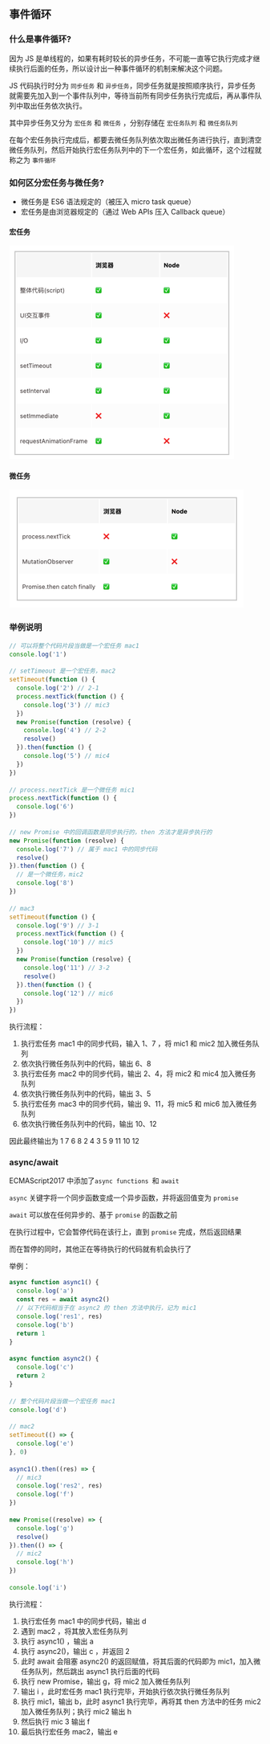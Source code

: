 ## 事件循环

### 什么是事件循环?

因为 JS 是单线程的，如果有耗时较长的异步任务，不可能一直等它执行完成才继续执行后面的任务，所以设计出一种事件循环的机制来解决这个问题。

JS 代码执行时分为 `同步任务` 和 `异步任务`，同步任务就是按照顺序执行，异步任务就需要先加入到一个事件队列中，等待当前所有同步任务执行完成后，再从事件队列中取出任务依次执行。

其中异步任务又分为 `宏任务` 和 `微任务` ，分别存储在 `宏任务队列` 和 `微任务队列`

在每个宏任务执行完成后，都要去微任务队列依次取出微任务进行执行，直到清空微任务队列，然后开始执行宏任务队列中的下一个宏任务，如此循环，这个过程就称之为 `事件循环`

### 如何区分宏任务与微任务?

- 微任务是 ES6 语法规定的（被压入 micro task queue）
- 宏任务是由浏览器规定的（通过 Web APIs 压入 Callback queue）

#### 宏任务

<img src="./事件循环.assets/image-20220415160813164.png" alt="image-20220415160813164" style="zoom:50%;" />

#### 微任务

<img src="./事件循环.assets/image-20220415160846341.png" alt="image-20220415160846341" style="zoom:50%;" />

### 举例说明

```js
// 可以将整个代码片段当做是一个宏任务 mac1
console.log('1')

// setTimeout 是一个宏任务，mac2
setTimeout(function () {
  console.log('2') // 2-1
  process.nextTick(function () {
    console.log('3') // mic3
  })
  new Promise(function (resolve) {
    console.log('4') // 2-2
    resolve()
  }).then(function () {
    console.log('5') // mic4
  })
})

// process.nextTick 是一个微任务 mic1
process.nextTick(function () {
  console.log('6')
})

// new Promise 中的回调函数是同步执行的，then 方法才是异步执行的
new Promise(function (resolve) {
  console.log('7') // 属于 mac1 中的同步代码
  resolve()
}).then(function () {
  // 是一个微任务，mic2
  console.log('8')
})

// mac3
setTimeout(function () {
  console.log('9') // 3-1
  process.nextTick(function () {
    console.log('10') // mic5
  })
  new Promise(function (resolve) {
    console.log('11') // 3-2
    resolve()
  }).then(function () {
    console.log('12') // mic6
  })
})
```

执行流程：

1. 执行宏任务 mac1 中的同步代码，输入 1、7 ，将 mic1 和 mic2 加入微任务队列
2. 依次执行微任务队列中的代码，输出 6、8
3. 执行宏任务 mac2 中的同步代码，输出 2、4，将 mic2 和 mic4 加入微任务队列
4. 依次执行微任务队列中的代码，输出 3、5
5. 执行宏任务 mac3 中的同步代码，输出 9、11，将 mic5 和 mic6 加入微任务队列
6. 依次执行微任务队列中的代码，输出 10、12

因此最终输出为 1 7 6 8 2 4 3 5 9 11 10 12

### async/await

ECMAScript2017 中添加了`async functions `和 `await`

`async` 关键字将一个同步函数变成一个异步函数，并将返回值变为 `promise`

`await` 可以放在任何异步的、基于 `promise` 的函数之前

在执行过程中，它会暂停代码在该行上，直到 `promise` 完成，然后返回结果

而在暂停的同时，其他正在等待执行的代码就有机会执行了

举例：

```js
async function async1() {
  console.log('a')
  const res = await async2()
  // 以下代码相当于在 async2 的 then 方法中执行，记为 mic1
  console.log('res1', res)
  console.log('b')
  return 1
}

async function async2() {
  console.log('c')
  return 2
}

// 整个代码片段当做一个宏任务 mac1
console.log('d')

// mac2
setTimeout(() => {
  console.log('e')
}, 0)

async1().then((res) => {
  // mic3
  console.log('res2', res)
  console.log('f')
})

new Promise((resolve) => {
  console.log('g')
  resolve()
}).then(() => {
  // mic2
  console.log('h')
})

console.log('i')
```

执行流程：

1. 执行宏任务 mac1 中的同步代码，输出 d
2. 遇到 mac2 ，将其放入宏任务队列
3. 执行 async1() ，输出 a
4. 执行 async2()，输出 c ，并返回 2
5. 此时 await 会阻塞 async2() 的返回赋值，将其后面的代码即为 mic1，加入微任务队列，然后跳出 async1 执行后面的代码
6. 执行 new Promise，输出 g，将 mic2 加入微任务队列
7. 输出 i ，此时宏任务 mac1 执行完毕，开始执行依次执行微任务队列
8. 执行 mic1，输出 b，此时 async1 执行完毕，再将其 then 方法中的任务 mic2 加入微任务队列；执行 mic2 输出 h
9. 然后执行 mic 3 输出 f
10. 最后执行宏任务 mac2，输出 e
